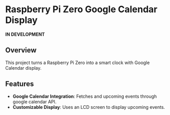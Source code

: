 # Raspberry Pi Zero Google Calendar Display
**IN DEVELOPMENT**

## Overview
This project turns a Raspberry Pi Zero into a smart clock with Google Calendar display. 

## Features
- **Google Calendar Integration**: Fetches and upcoming events through google calendar API.
- **Customizable Display**: Uses an LCD screen to display upcoming events.
